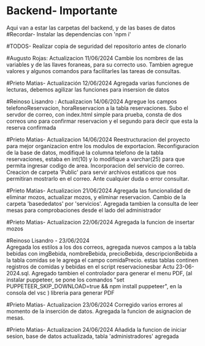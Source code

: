 # Backend- Importante
Aqui van a estar las carpetas del backend, y de las bases de datos
#Recordar-
Instalar las dependencias con 'npm i' 

#TODOS- Realizar copia de seguridad del repositorio antes de clonarlo

#Augusto Rojas:
Actualizacion 11/06/2024
Cambie los nombres de las variables y de las llaves foraneas, para su correcto uso.
Tambien agregue valores y algunos comandos para facilitarles las tareas de consultas.

#Prieto Matias-
Actualización 12/06/2024 
Agregada varias funciones de lecturas, debemos agilizar las funciones para insersion de datos 

#Reinoso Lisandro :
Actualizacion 14/06/2024 
Agregue los campos telefonoReservacion, horaReservacion a la tabla reservaciones.
Subo el servdor de correo, con index.html simple para prueba, consta de dos correos uno para confirmar reservacion y el segundo para decir que esta la reserva confirmada

#Prieto Matias-
Actualizacion 14/06/2024
Reestructuracion del proyecto para mejor organizacion entre los modulos de exportacion. Reconfiguracion de la base de datos, modifiqué la columna telefono de la tabla reservaciones, estaba en int(10) y lo modifique a varchar(25) para que permita ingresar codigo de area. Incorporacion del servicio de correo. Creacion de carpeta 'Public' para servir archivos estaticos que nos permitiran mostrarlo en el correo. Ante cualquier duda o error consultar.


#Prieto Matias-
Actualizacion 21/06/2024
Agregada las funcionalidad de eliminar mozos, actualizar mozos, y eliminar reservacion. Cambio de la
carpeta 'basededatos' por 'servicios'. Agregada tambien la consulta de leer mesas para comprobaciones
desde el lado del administrador 

#Prieto Matias-
Actualizacion 22/06/2024
Agregada la funcion de insertar mozos

#Reinoso Lisandro - 23/06/2024  
Agregada los estilos a los dos correos, agregada nuevos campos a la tabla bebidas con imgBebida, nombreBebida, precioBebida, descripcionBebida a la tabla comidas se le agrega el campo comidaPrecio. estas tablas continen registros de comidas y bebidas en el script reservacionesbar Actu 23-06-2024.sql.
Agregado tambien el controlador para generar el menu PDF, (al instalar puppeteer, se pone los comandos "set PUPPETEER_SKIP_DOWNLOAD=true && npm install puppeteer", en la consola del vsc ) libreria para generar PDF


#Prieto Matias-
Actualizacion 23/06/2024
Corregido varios errores al momento de la inserción de datos. Agregada la funcion de asignacion de mesas. 


#Prieto Matias-
Actualizacion 24/06/2024
Añadida la funcion de iniciar sesion, base de datos actualizada, tabla 'administradores' agregada